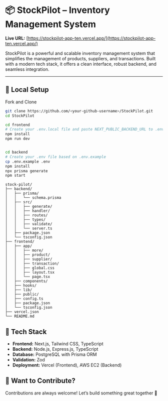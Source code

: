 # 📦 StockPilot – Inventory Management System

**Live URL:** [https://stockpilot-app-ten.vercel.app/](https://stockpilot-app-ten.vercel.app/)

StockPilot is a powerful and scalable inventory management system that simplifies the management of products, suppliers, and transactions. Built with a modern tech stack, it offers a clean interface, robust backend, and seamless integration.

---

## 🚀 Local Setup

Fork and Clone

```bash
git clone https://github.com/<your-github-username>/StockPilot.git
cd StockPilot

```

```bash
cd frontend
# Create your .env.local file and paste NEXT_PUBLIC_BACKEND_URL to .env.local
npm install
npm run dev
```

```bash

cd backend
# Create your .env file based on .env.example
cp .env.example .env
npm install
npx prisma generate
npm start
```


```
stock-pilot/
├── backend/
│   ├── prisma/
│   │   └── schema.prisma
│   ├── src/
│   │   ├── generate/
│   │   ├── handler/
│   │   ├── routes/
│   │   ├── types/
│   │   ├── validate/
│   │   └── server.ts
│   ├── package.json
│   └── tsconfig.json
├── frontend/
│   ├── app/
│   │   ├── more/
│   │   ├── product/
│   │   ├── supplier/
│   │   ├── transaction/
│   │   ├── global.css
│   │   ├── layout.tsx
│   │   └── page.tsx
│   ├── components/
│   ├── hooks/
│   ├── lib/
│   ├── public/
│   ├── config.ts
│   ├── package.json
│   └── tsconfig.json
├── vercel.json
└── README.md
```


## 🧰 Tech Stack

- **Frontend:** Next.js, Tailwind CSS, TypeScript  
- **Backend:** Node.js, Express.js, TypeScript  
- **Database:** PostgreSQL with Prisma ORM  
- **Validation:** Zod  
- **Deployment:** Vercel (Frontend), AWS EC2 (Backend)



## 🤝 Want to Contribute?

Contributions are always welcome!
Let’s build something great together 🚀